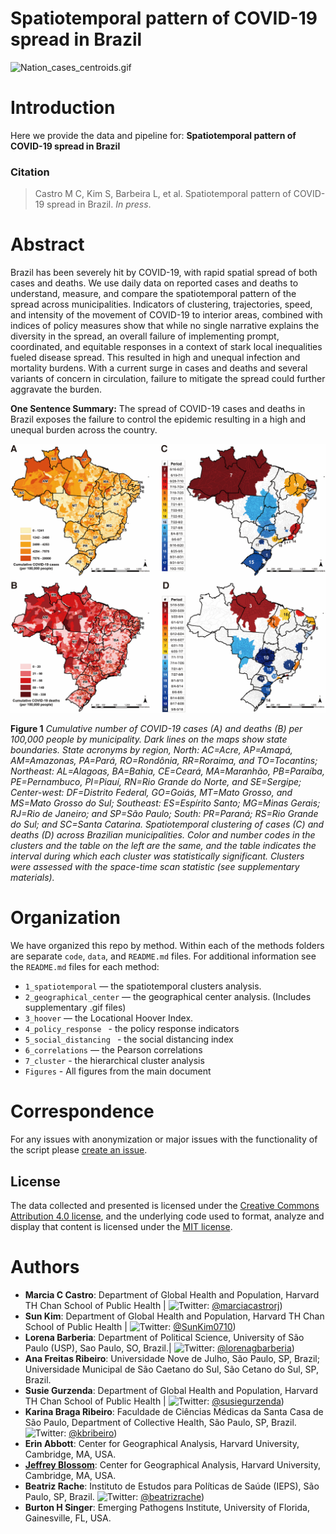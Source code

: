 # Spatiotemporal pattern of COVID-19 spread in Brazil 
 
 ![Nation_cases_centroids.gif](2_geographic_center/gif/Nation_cases_centroids.gif)
 
 # Introduction
Here we provide the data and pipeline for:  **Spatiotemporal pattern of COVID-19 spread in Brazil**

### Citation

> Castro M C, Kim S, Barbeira L, et al. Spatiotemporal pattern of COVID-19 spread in Brazil. *In press*.


# Abstract

Brazil has been severely hit by COVID-19, with rapid spatial spread of both cases and deaths. We use daily data on reported cases and deaths to understand, measure, and compare the spatiotemporal pattern of the spread across municipalities. Indicators of clustering, trajectories, speed, and intensity of the movement of COVID-19 to interior areas, combined with indices of policy measures show that while no single narrative explains the diversity in the spread, an overall failure of implementing prompt, coordinated, and equitable responses in a context of stark local inequalities fueled disease spread. This resulted in high and unequal infection and mortality burdens. With a current surge in cases and deaths and several variants of concern in circulation, failure to mitigate the spread could further aggravate the burden.

__One Sentence Summary:__ The spread of COVID-19 cases and deaths in Brazil exposes the failure to control the epidemic resulting in a high and unequal burden across the country.

![Figure 1](figures/Figure1.png "Figure 1")

__Figure 1__ *Cumulative number of COVID-19 cases (A) and deaths (B) per 100,000 people by municipality. Dark lines on the maps show state boundaries. State acronyms by region, North: AC=Acre, AP=Amapá, AM=Amazonas, PA=Pará, RO=Rondônia, RR=Roraima, and TO=Tocantins; Northeast: AL=Alagoas, BA=Bahia, CE=Ceará, MA=Maranhão, PB=Paraíba, PE=Pernambuco, PI=Piauí, RN=Rio Grande do Norte, and SE=Sergipe; Center-west: DF=Distrito Federal, GO=Goiás, MT=Mato Grosso, and MS=Mato Grosso do Sul; Southeast: ES=Espírito Santo; MG=Minas Gerais; RJ=Rio de Janeiro; and SP=São Paulo; South: PR=Paraná; RS=Rio Grande do Sul; and SC=Santa Catarina. Spatiotemporal clustering of cases (C) and deaths (D) across Brazilian municipalities. Color and number codes in the clusters and the table on the left are the same, and the table indicates the interval during which each cluster was statistically significant. Clusters were assessed with the space-time scan statistic (see supplementary materials).*

# Organization
We have organized this repo by method. Within each of the methods folders are separate `code`, `data`, and `README.md` files. For additional information see the `README.md` files for each method: 
- `1_spatiotemporal`  — the spatiotemporal clusters analysis.
- `2_geographical_center`  — the geographical center analysis. (Includes supplementary .gif files)
- `3_hoover` —  the Locational Hoover Index.
- `4_policy_response ` - the policy response indicators
- `5_social_distancing ` - the social distancing index
- `6_correlations` — the Pearson correlations
- `7_cluster` - the hierarchical cluster analysis
- `Figures` - All figures from the main document 


# Correspondence
For any issues with anonymization or major issues with the functionality of the script please [create an issue](https://github.com/mcastrolab/Brazil_Covid19_spatiotemporal/issues).

## License
The data collected and presented is licensed under the [Creative Commons Attribution 4.0 license](https://creativecommons.org/licenses/by/4.0/), and the underlying code used to format, analyze and display that content is licensed under the [MIT license](http://opensource.org/licenses/mit-license.php). 


# Authors

- __Marcia C Castro__: Department of Global Health and Population, Harvard TH Chan School of Public Health | ![Twitter](http://i.imgur.com/wWzX9uB.png): [\@marciacastrorj](https://twitter.com/marciacastrorj))
- __Sun Kim__: Department of Global Health and Population, Harvard TH Chan School of Public Health | ![Twitter](http://i.imgur.com/wWzX9uB.png): [\@SunKim0710](https://twitter.com/SunKim0710)) 
- __Lorena Barberia__: Department of Political Science, University of São Paulo (USP), Sao Paulo, SO, Brazil.| ![Twitter](http://i.imgur.com/wWzX9uB.png): [\@lorenagbarberia](https://twitter.com/lorenagbarberia)) 
- __Ana Freitas Ribeiro__: Universidade Nove de Julho, São Paulo, SP, Brazil; Universidade Municipal de São Caetano do Sul, São Cetano do Sul, SP, Brazil.
- __Susie Gurzenda__: Department of Global Health and Population, Harvard TH Chan School of Public Health | ![Twitter](http://i.imgur.com/wWzX9uB.png): [\@susiegurzenda](https://twitter.com/susiegurzenda))
- __Karina Braga Ribeiro__: Faculdade de Ciências Médicas da Santa Casa de São Paulo, Department of Collective Health, São Paulo, SP, Brazil. ![Twitter](http://i.imgur.com/wWzX9uB.png): [\@kbribeiro](https://twitter.com/kbribeiro))
- __Erin Abbott__: Center for Geographical Analysis, Harvard University, Cambridge, MA, USA.
- [__Jeffrey Blossom__](https://projects.iq.harvard.edu/jeffblossom/home): Center for Geographical Analysis, Harvard University, Cambridge, MA, USA.
- __Beatriz Rache__: Instituto de Estudos para Políticas de Saúde (IEPS), São Paulo, SP, Brazil. ![Twitter](http://i.imgur.com/wWzX9uB.png): [\@beatrizrache](https://twitter.com/beatrizrache)) 
- __Burton H Singer__: Emerging Pathogens Institute, University of Florida, Gainesville, FL, USA.
